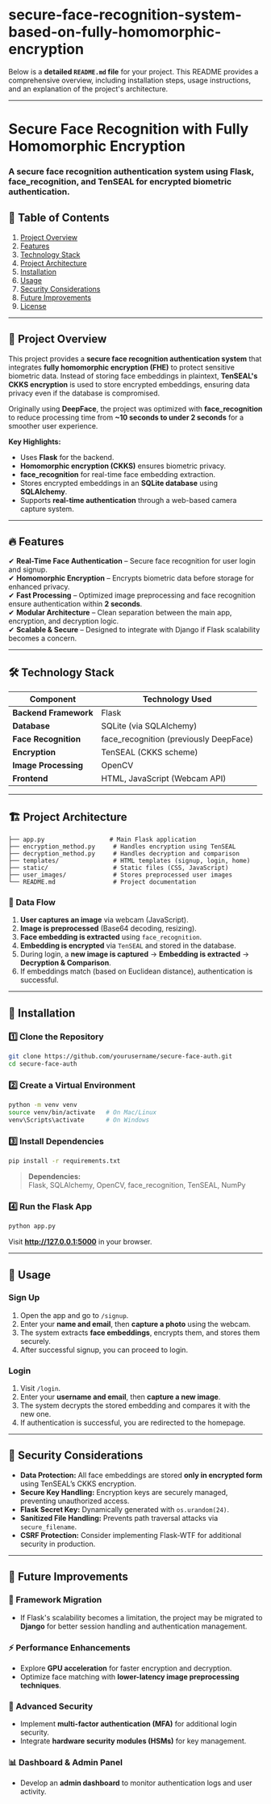 # secure-face-recognition-system-based-on-fully-homomorphic-encryption

Below is a **detailed `README.md` file** for your project. This README provides a comprehensive overview, including installation steps, usage instructions, and an explanation of the project's architecture.  

---

# Secure Face Recognition with Fully Homomorphic Encryption  

### **A secure face recognition authentication system using Flask, face_recognition, and TenSEAL for encrypted biometric authentication.**

## 📌 Table of Contents  
1. [Project Overview](#project-overview)  
2. [Features](#features)  
3. [Technology Stack](#technology-stack)  
4. [Project Architecture](#project-architecture)  
5. [Installation](#installation)  
6. [Usage](#usage)  
7. [Security Considerations](#security-considerations)  
8. [Future Improvements](#future-improvements)  
9. [License](#license)  

---

## 🔹 Project Overview  
This project provides a **secure face recognition authentication system** that integrates **fully homomorphic encryption (FHE)** to protect sensitive biometric data. Instead of storing face embeddings in plaintext, **TenSEAL's CKKS encryption** is used to store encrypted embeddings, ensuring data privacy even if the database is compromised.  

Originally using **DeepFace**, the project was optimized with **face_recognition** to reduce processing time from **~10 seconds to under 2 seconds** for a smoother user experience.  

**Key Highlights:**  
- Uses **Flask** for the backend.  
- **Homomorphic encryption (CKKS)** ensures biometric privacy.  
- **face_recognition** for real-time face embedding extraction.  
- Stores encrypted embeddings in an **SQLite database** using **SQLAlchemy**.  
- Supports **real-time authentication** through a web-based camera capture system.  

---

## 🔥 Features  
✔ **Real-Time Face Authentication** – Secure face recognition for user login and signup.  
✔ **Homomorphic Encryption** – Encrypts biometric data before storage for enhanced privacy.  
✔ **Fast Processing** – Optimized image preprocessing and face recognition ensure authentication within **2 seconds**.  
✔ **Modular Architecture** – Clean separation between the main app, encryption, and decryption logic.  
✔ **Scalable & Secure** – Designed to integrate with Django if Flask scalability becomes a concern.  

---

## 🛠 Technology Stack  

| Component                | Technology Used |
|--------------------------|----------------|
| **Backend Framework**    | Flask          |
| **Database**            | SQLite (via SQLAlchemy) |
| **Face Recognition**    | face_recognition (previously DeepFace) |
| **Encryption**          | TenSEAL (CKKS scheme) |
| **Image Processing**    | OpenCV         |
| **Frontend**            | HTML, JavaScript (Webcam API) |

---

## 🏗 Project Architecture  
```
├── app.py                  # Main Flask application
├── encryption_method.py     # Handles encryption using TenSEAL
├── decryption_method.py     # Handles decryption and comparison
├── templates/               # HTML templates (signup, login, home)
├── static/                  # Static files (CSS, JavaScript)
├── user_images/             # Stores preprocessed user images
└── README.md                # Project documentation
```

### **🔄 Data Flow**
1. **User captures an image** via webcam (JavaScript).  
2. **Image is preprocessed** (Base64 decoding, resizing).  
3. **Face embedding is extracted** using `face_recognition`.  
4. **Embedding is encrypted** via `TenSEAL` and stored in the database.  
5. During login, a **new image is captured** → **Embedding is extracted** → **Decryption & Comparison**.  
6. If embeddings match (based on Euclidean distance), authentication is successful.  

---

## 🚀 Installation  

### **1️⃣ Clone the Repository**
```bash
git clone https://github.com/yourusername/secure-face-auth.git
cd secure-face-auth
```

### **2️⃣ Create a Virtual Environment**
```bash
python -m venv venv
source venv/bin/activate   # On Mac/Linux
venv\Scripts\activate      # On Windows
```

### **3️⃣ Install Dependencies**
```bash
pip install -r requirements.txt
```

> **Dependencies:**  
> Flask, SQLAlchemy, OpenCV, face_recognition, TenSEAL, NumPy  

### **4️⃣ Run the Flask App**
```bash
python app.py
```
Visit **http://127.0.0.1:5000** in your browser.

---

## 🎯 Usage  

### **Sign Up**
1. Open the app and go to `/signup`.  
2. Enter your **name and email**, then **capture a photo** using the webcam.  
3. The system extracts **face embeddings**, encrypts them, and stores them securely.  
4. After successful signup, you can proceed to login.  

### **Login**
1. Visit `/login`.  
2. Enter your **username and email**, then **capture a new image**.  
3. The system decrypts the stored embedding and compares it with the new one.  
4. If authentication is successful, you are redirected to the homepage.  

---

## 🔐 Security Considerations  
- **Data Protection:** All face embeddings are stored **only in encrypted form** using TenSEAL’s CKKS encryption.  
- **Secure Key Handling:** Encryption keys are securely managed, preventing unauthorized access.  
- **Flask Secret Key:** Dynamically generated with `os.urandom(24)`.  
- **Sanitized File Handling:** Prevents path traversal attacks via `secure_filename`.  
- **CSRF Protection:** Consider implementing Flask-WTF for additional security in production.  

---

## 🔮 Future Improvements  

### **🚀 Framework Migration**
- If Flask's scalability becomes a limitation, the project may be migrated to **Django** for better session handling and authentication management.

### **⚡ Performance Enhancements**
- Explore **GPU acceleration** for faster encryption and decryption.  
- Optimize face matching with **lower-latency image preprocessing techniques**.  

### **🔑 Advanced Security**
- Implement **multi-factor authentication (MFA)** for additional login security.  
- Integrate **hardware security modules (HSMs)** for key management.  

### **📊 Dashboard & Admin Panel**
- Develop an **admin dashboard** to monitor authentication logs and user activity.  
